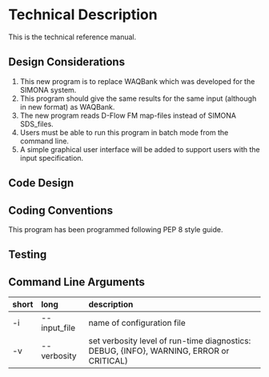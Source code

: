 # Technical Description

This is the technical reference manual.

## Design Considerations

1. This new program is to replace WAQBank which was developed for the SIMONA system.
1. This program should give the same results for the same input (although in new format) as WAQBank.
1. The new program reads D-Flow FM map-files instead of SIMONA SDS_files.
1. Users must be able to run this program in batch mode from the command line.
1. A simple graphical user interface will be added to support users with the input specification.

## Code Design

## Coding Conventions

This program has been programmed following PEP 8 style guide.

## Testing

## Command Line Arguments

| short | long | description |
|-------|:-----|:------------|
| -i    | --input_file | name of configuration file |
| -v    | --verbosity  | set verbosity level of run-time diagnostics: DEBUG, {INFO}, WARNING, ERROR or CRITICAL) |
